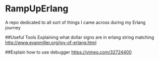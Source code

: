 # RampUpErlang
A repo dedicated to all sort of things I came across during my Erlang journey

##Useful Tools
Explaining what dollar signs are in erlang string matching
http://www.evanmiller.org/joy-of-erlang.html

##Explain how to use debugger
https://vimeo.com/32724400
